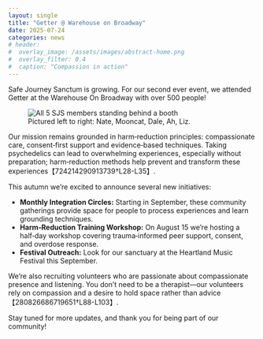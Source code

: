 ```yaml
---
layout: single
title: "Getter @ Warehouse on Broadway"
date: 2025-07-24
categories: news
# header:
#  overlay_image: /assets/images/abstract-home.png
#  overlay_filter: 0.4
#  caption: "Compassion in action"
---
```


Safe Journey Sanctum is growing. For our second ever event, we attended Getter at the Warehouse On Broadway with over 500 people!

<figure class="align-center">
  <img src="{{ site.url }}{{ site.baseurl }}/assets/images/blog/getter-group.jpg" alt="All 5 SJS members standing behind a booth">
  <figcaption>Pictured left to right: Nate, Mooncat, Dale, Ah, Liz.</figcaption>
</figure> 

Our mission remains grounded in harm‑reduction principles: compassionate care, consent‑first support and evidence‑based techniques. Taking psychedelics can lead to overwhelming experiences, especially without preparation; harm‑reduction methods help prevent and transform these experiences【724214290913739†L28-L35】.

This autumn we’re excited to announce several new initiatives:

- **Monthly Integration Circles:** Starting in September, these community gatherings provide space for people to process experiences and learn grounding techniques.
- **Harm‑Reduction Training Workshop:** On August 15 we’re hosting a half‑day workshop covering trauma‑informed peer support, consent, and overdose response.
- **Festival Outreach:** Look for our sanctuary at the Heartland Music Festival this September.

We’re also recruiting volunteers who are passionate about compassionate presence and listening. You don’t need to be a therapist—our volunteers rely on compassion and a desire to hold space rather than advice【280826686719651†L88-L103】.

Stay tuned for more updates, and thank you for being part of our community!
